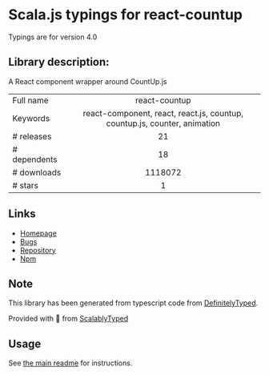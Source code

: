 
# Scala.js typings for react-countup

Typings are for version 4.0

## Library description:
A React component wrapper around CountUp.js

|                    |                 |
| ------------------ | :-------------: |
| Full name          | react-countup |
| Keywords           | react-component, react, react.js, countup, countup.js, counter, animation |
| # releases         | 21 |
| # dependents       | 18 |
| # downloads        | 1118072 |
| # stars            | 1 |

## Links
- [Homepage](https://react-countup.now.sh)
- [Bugs](https://github.com/glennreyes/react-countup/issues)
- [Repository](https://github.com/glennreyes/react-countup)
- [Npm](https://www.npmjs.com/package/react-countup)
    


## Note
This library has been generated from typescript code from [DefinitelyTyped](https://definitelytyped.org).

Provided with :purple_heart: from [ScalablyTyped](https://github.com/oyvindberg/ScalablyTyped)

## Usage
See [the main readme](../../readme.md) for instructions.



